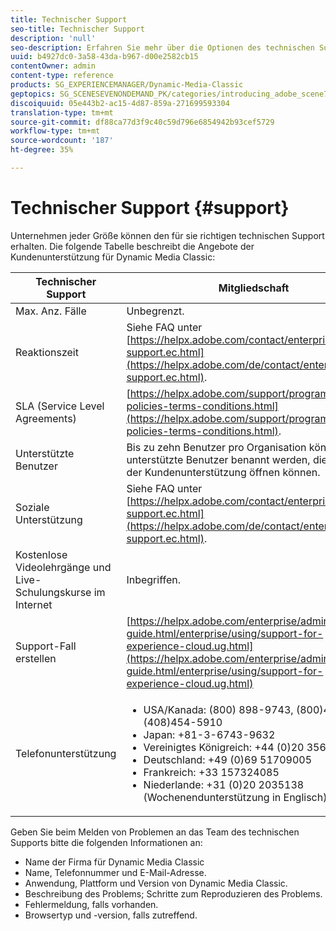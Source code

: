 ```yaml
---
title: Technischer Support
seo-title: Technischer Support
description: 'null'
seo-description: Erfahren Sie mehr über die Optionen des technischen Supports.
uuid: b4927dc0-3a58-43da-b967-d00e2582cb15
contentOwner: admin
content-type: reference
products: SG_EXPERIENCEMANAGER/Dynamic-Media-Classic
geptopics: SG_SCENESEVENONDEMAND_PK/categories/introducing_adobe_scene7
discoiquuid: 05e443b2-ac15-4d87-859a-271699593304
translation-type: tm+mt
source-git-commit: df88ca77d3f9c40c59d796e6854942b93cef5729
workflow-type: tm+mt
source-wordcount: '187'
ht-degree: 35%

---
```



# Technischer Support {#support}

Unternehmen jeder Größe können den für sie richtigen technischen Support erhalten. Die folgende Tabelle beschreibt die Angebote der Kundenunterstützung für Dynamic Media Classic:

| Technischer Support | Mitgliedschaft |
|--- |--- |
| Max. Anz. Fälle | Unbegrenzt. |
| Reaktionszeit | Siehe FAQ unter [https://helpx.adobe.com/contact/enterprise-support.ec.html](https://helpx.adobe.com/de/contact/enterprise-support.ec.html). |
| SLA (Service Level Agreements) | [https://helpx.adobe.com/support/programs/support-policies-terms-conditions.html](https://helpx.adobe.com/support/programs/support-policies-terms-conditions.html). |
| Unterstützte Benutzer | Bis zu zehn Benutzer pro Organisation können als unterstützte Benutzer benannt werden, die Fälle bei der Kundenunterstützung öffnen können. |
| Soziale Unterstützung | Siehe FAQ unter [https://helpx.adobe.com/contact/enterprise-support.ec.html](https://helpx.adobe.com/de/contact/enterprise-support.ec.html). |
| Kostenlose Videolehrgänge und Live-Schulungskurse im Internet | Inbegriffen. |
| Support-Fall erstellen | [https://helpx.adobe.com/enterprise/admin-guide.html/enterprise/using/support-for-experience-cloud.ug.html](https://helpx.adobe.com/enterprise/admin-guide.html/enterprise/using/support-for-experience-cloud.ug.html) |
| Telefonunterstützung | <ul><li>USA/Kanada: (800) 898-9743, (800)497-033, (408)454-5910 </li> <li>Japan: +81-3-6743-9632 </li><li>Vereinigtes Königreich: +44 (0)20 35641782</li><li>Deutschland: +49 (0)69 51709005</li><li>Frankreich: +33 157324085</li><li>Niederlande: +31 (0)20 2035138 (Wochenendunterstützung in Englisch)</li></ul> |

Geben Sie beim Melden von Problemen an das Team des technischen Supports bitte die folgenden Informationen an:

* Name der Firma für Dynamic Media Classic
* Name, Telefonnummer und E-Mail-Adresse.
* Anwendung, Plattform und Version von Dynamic Media Classic.
* Beschreibung des Problems; Schritte zum Reproduzieren des Problems.
* Fehlermeldung, falls vorhanden.
* Browsertyp und -version, falls zutreffend.

